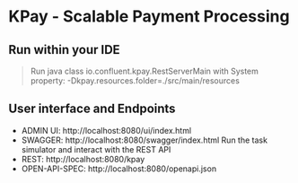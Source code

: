# KPay - Scalable Payment Processing



 

## Run within your IDE

> Run java class  io.confluent.kpay.RestServerMain with System property: -Dkpay.resources.folder=./src/main/resources 

 ## User interface and Endpoints
 - ADMIN UI: http://localhost:8080/ui/index.html
 - SWAGGER: http://localhost:8080/swagger/index.html Run the task simulator and interact with the REST API 
 - REST: http://localhost:8080/kpay 
 - OPEN-API-SPEC: http://localhost:8080/openapi.json
 